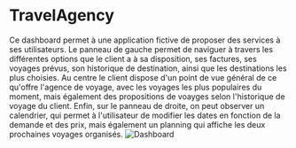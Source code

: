 # TravelAgency
Ce dashboard permet à une application fictive de proposer des services à ses utilisateurs. 
Le panneau de gauche permet de naviguer à travers les différentes options que le client a à sa disposition, ses factures, ses voyages prévus, son historique de destination, ainsi que les destinations les plus choisies. 
Au centre le client dispose d'un point de vue général de ce qu'offre l'agence de voyage, avec les voyages les plus populaires du moment, mais également des propositions de voayges selon l'historique de voyage du client. 
Enfin, sur le panneau de droite, on peut observer un calendrier, qui permet à l'utilisateur de modifier les dates en fonction de la demande et des prix, mais également un planning qui affiche les deux prochaines voyages organisés. 
![Dashboard](https://user-images.githubusercontent.com/71353480/170700177-6826af38-1ae5-4928-8634-4a20659891ed.png)
